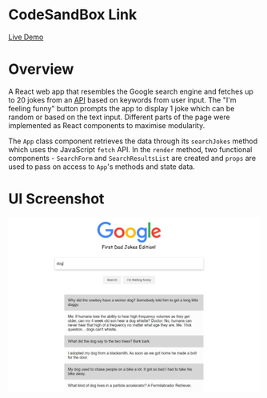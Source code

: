 # CodeSandBox Link
[Live Demo](https://8qy0v.csb.app/)

# Overview
A React web app that resembles the Google search engine and fetches up to 20 jokes from an [API](https://icanhazdadjoke.com) based on keywords from user input. The "I'm feeling funny" button prompts the app to display 1 joke which can be random or based on the text input.
Different parts of the page were implemented as React components to maximise modularity. 

The `App` class component retrieves the data through its `searchJokes` method which uses the JavaScript `fetch` API. 
In the `render` method, two functional components - `SearchForm` and `SearchResultsList` are created and `props` are used to pass on access to `App`'s methods and state data.

# UI Screenshot
![Sample Output](https://raw.githubusercontent.com/deyansp/React-Dad-Joke-Generator/main/screenshot.PNG?token=AKMQMV76WXXB6CUQ62T327TAYUUHG)
